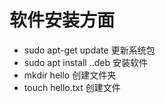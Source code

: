 # 软件安装方面
+ sudo apt-get update 更新系统包
+ sudo apt install ..deb 安装软件
+ mkdir hello 创建文件夹
+ touch hello.txt 创建文件
